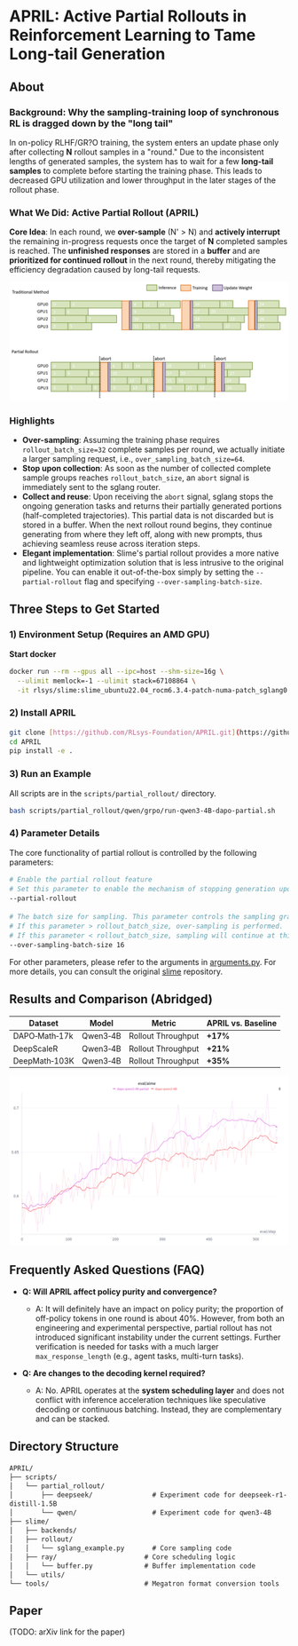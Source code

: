 # APRIL: Active Partial Rollouts in Reinforcement Learning to Tame Long-tail Generation
## About
### Background: Why the sampling-training loop of synchronous RL is dragged down by the "long tail"

In on-policy RLHF/GR?O training, the system enters an update phase only after collecting **N** rollout samples in a "round." Due to the inconsistent lengths of generated samples, the system has to wait for a few **long-tail samples** to complete before starting the training phase. This leads to decreased GPU utilization and lower throughput in the later stages of the rollout phase.

### What We Did: Active Partial Rollout (APRIL)

**Core Idea**: In each round, we **over-sample** (N' > N) and **actively interrupt** the remaining in-progress requests once the target of **N** completed samples is reached. The **unfinished responses** are stored in a **buffer** and are **prioritized for continued rollout** in the next round, thereby mitigating the efficiency degradation caused by long-tail requests.

![scheduling](./imgs/partial_scheduling.png)
### Highlights

-   **Over-sampling**: Assuming the training phase requires `rollout_batch_size=32` complete samples per round, we actually initiate a larger sampling request, i.e., `over_sampling_batch_size=64`.
-   **Stop upon collection**: As soon as the number of collected complete sample groups reaches `rollout_batch_size`, an `abort` signal is immediately sent to the sglang router.
-   **Collect and reuse**: Upon receiving the `abort` signal, sglang stops the ongoing generation tasks and returns their partially generated portions (half-completed trajectories). This partial data is not discarded but is stored in a buffer. When the next rollout round begins, they continue generating from where they left off, along with new prompts, thus achieving seamless reuse across iteration steps.
-   **Elegant implementation**: Slime's partial rollout provides a more native and lightweight optimization solution that is less intrusive to the original pipeline. You can enable it out-of-the-box simply by setting the `--partial-rollout` flag and specifying `--over-sampling-batch-size`.

## Three Steps to Get Started

### 1) Environment Setup (Requires an AMD GPU)

**Start docker**
```bash
docker run --rm --gpus all --ipc=host --shm-size=16g \
  --ulimit memlock=-1 --ulimit stack=67108864 \
  -it rlsys/slime:slime_ubuntu22.04_rocm6.3.4-patch-numa-patch_sglang0.4.9_megatron-patch_ray2.47.1_apex_torch-memory-saver0.0.8-patch-vim /bin/bash
```
### 2) Install APRIL

```bash
git clone [https://github.com/RLsys-Foundation/APRIL.git](https://github.com/RLsys-Foundation/APRIL.git)
cd APRIL
pip install -e .
```

### 3) Run an Example

All scripts are in the `scripts/partial_rollout/` directory.

```bash
bash scripts/partial_rollout/qwen/grpo/run-qwen3-4B-dapo-partial.sh
```
### 4) Parameter Details

The core functionality of partial rollout is controlled by the following parameters:
```bash
# Enable the partial rollout feature
# Set this parameter to enable the mechanism of stopping generation upon reaching the target count + recycling unfinished samples
--partial-rollout

# The batch size for sampling. This parameter controls the sampling granularity per round.
# If this parameter > rollout_batch_size, over-sampling is performed.
# If this parameter < rollout_batch_size, sampling will continue at this granularity until rollout_batch_size samples are collected.
--over-sampling-batch-size 16
```
For other parameters, please refer to the arguments in [arguments.py](./slime/utils/arguments.py). For more details, you can consult the original [slime](https://github.com/THUDM/slime) repository.
## Results and Comparison (Abridged)

| Dataset       | Model    | Metric           | APRIL vs. Baseline    |
|---------------|----------|------------------|-----------------------|
| DAPO‑Math‑17k | Qwen3‑4B | Rollout Throughput | **+17%** |
| DeepScaleR    | Qwen3‑4B | Rollout Throughput | **+21%** |
| DeepMath‑103K | Qwen3‑4B | Rollout Throughput | **+35%** |

![evaluation](./imgs/eval_dapo_qwen.png)

## Frequently Asked Questions (FAQ)

-   **Q: Will APRIL affect policy purity and convergence?**
    -   A: It will definitely have an impact on policy purity; the proportion of off-policy tokens in one round is about 40%. However, from both an engineering and experimental perspective, partial rollout has not introduced significant instability under the current settings. Further verification is needed for tasks with a much larger `max_response_length` (e.g., agent tasks, multi-turn tasks).

-   **Q: Are changes to the decoding kernel required?**
    -   A: No. APRIL operates at the **system scheduling layer** and does not conflict with inference acceleration techniques like speculative decoding or continuous batching. Instead, they are complementary and can be stacked.

## Directory Structure

```
APRIL/
├── scripts/
│   └── partial_rollout/
│       ├── deepseek/               # Experiment code for deepseek-r1-distill-1.5B
│       └── qwen/                   # Experiment code for qwen3-4B
├── slime/
│   ├── backends/
│   ├── rollout/
│   │   └── sglang_example.py       # Core sampling code
│   ├── ray/                      # Core scheduling logic
│   │   └── buffer.py             # Buffer implementation code
│   └── utils/
└── tools/                        # Megatron format conversion tools

```
## Paper

(TODO: arXiv link for the paper)